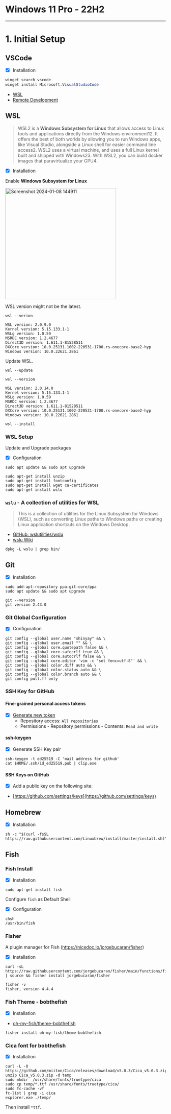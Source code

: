 # Windows 11 Pro - 22H2

---
# 1. Initial Setup
## VSCode

- [x] Installation

```powershell
winget search vscode
winget install Microsoft.VisualStudioCode
```

- [WSL](https://marketplace.visualstudio.com/items?itemName=ms-vscode-remote.remote-wsl)
- [Remote Development](https://marketplace.visualstudio.com/items?itemName=ms-vscode-remote.vscode-remote-extensionpack)

## WSL

> WSL2 is a **Windows Subsystem for Linux** that allows access to Linux tools and applications directly from the Windows environment12. It offers the best of both worlds by allowing you to run Windows apps, like Visual Studio, alongside a Linux shell for easier command line access2. WSL2 uses a virtual machine, and uses a full Linux kernel built and shipped with Windows23. With WSL2, you can build docker images that paravirtualize your GPU4.

- [x] Installation

Enable **Windows Subsystem for Linux**

<img width="348" alt="Screenshot 2024-01-08 144911" src="https://github.com/shinyay/win-setup/assets/3072734/821dcbc2-0c8d-412d-8414-c26e63d74fdc">

WSL version might not be the latest.

```shell
wsl --verion

WSL version: 2.0.9.0
Kernel version: 5.15.133.1-1
WSLg version: 1.0.59
MSRDC version: 1.2.4677
Direct3D version: 1.611.1-81528511
DXCore version: 10.0.25131.1002-220531-1700.rs-onecore-base2-hyp
Windows version: 10.0.22621.2861
```

Update WSL.

```shell
wsl --update
```

```shell
wsl --version

WSL version: 2.0.14.0
Kernel version: 5.15.133.1-1
WSLg version: 1.0.59
MSRDC version: 1.2.4677
Direct3D version: 1.611.1-81528511
DXCore version: 10.0.25131.1002-220531-1700.rs-onecore-base2-hyp
Windows version: 10.0.22621.2861
```



```shell
wsl --install
```

### WSL Setup

Update and Upgrade packages

- [x] Configuration

```shell
sudo apt update && sudo apt upgrade
```

```shell
sudo apt-get install unzip
sudo apt-get install fontconfig
sudo apt-get install wget ca-certificates
sudo apt-get install wslu
```

### `wslu` - A collection of utilities for WSL

> This is a collection of utilities for the Linux Subsystem for Windows (WSL), such as converting Linux paths to Windows paths or creating Linux application shortcuts on the Windows Desktop.

- [GitHub: wslutilities/wslu](https://github.com/wslutilities/wslu)
- [wslu Wiki](https://wslutiliti.es/wslu/)

```shell
dpkg -L wslu | grep bin/
```

## Git

- [x] Installation

```shell
sudo add-apt-repository ppa:git-core/ppa
sudo apt update && sudo apt upgrade
```

```shell
git --version
git version 2.43.0
```

### Git Global Configuration

- [x] Configuration

```shell
git config --global user.name "shinyay" && \
git config --global user.email "" && \
git config --global core.quotepath false && \
git config --global core.safecrlf true && \
git config --global core.autocrlf false && \
git config --global core.editor 'vim -c "set fenc=utf-8"' && \
git config --global color.diff auto && \
git config --global color.status auto && \
git config --global color.branch auto && \
git config pull.ff only
```

### SSH Key for GitHub

#### Fine-grained personal access tokens

- [x] [Generate new token](https://github.com/settings/tokens?type=beta)
  - Repository access: `All repositories`
  - Permissions - Repository permissions - Contents: `Read and write`

#### ssh-keygen
- [x] Generate SSH Key pair

```
ssh-keygen -t ed25519 -C 'mail address for github'
cat $HOME/.ssh/id_ed25519.pub | clip.exe
```

#### SSH Keys on GitHub
- [x] Add a public key on the following site:

- [https://github.com/settings/keys](https://github.com/settings/keys)

## Homebrew

- [x] Installation

```shell
sh -c "$(curl -fsSL https://raw.githubusercontent.com/Linuxbrew/install/master/install.sh)"

```

## Fish
### Fish Install

- [x] Installation

```shell
sudo apt-get install fish
```

Configure `fish` as Default Shell

- [x] Configuration

```shell
chsh
/usr/bin/fish
```

### Fisher
A plugin manager for Fish (https://nicedoc.io/jorgebucaran/fisher)

- [x] Installation

```shell
curl -sL https://raw.githubusercontent.com/jorgebucaran/fisher/main/functions/fisher.fish | source && fisher install jorgebucaran/fisher
```

```
fisher -v
fisher, version 4.4.4
```

### Fish Theme - bobthefish

- [x] Installation

- [oh-my-fish/theme-bobthefish](https://github.com/oh-my-fish/theme-bobthefish)

```shell
fisher install oh-my-fish/theme-bobthefish
```

### Cica font for bobthefish

- [x] Installation

```shell
curl -L -O https://github.com/miiton/Cica/releases/download/v5.0.3/Cica_v5.0.3.zip
unzip Cica_v5.0.3.zip -d temp
sudo mkdir  /usr/share/fonts/truetype/cica
sudo cp temp/*.ttf /usr/share/fonts/truetype/cica/
sudo fc-cache -vf
fc-list | grep -i cica
explorer.exe ./temp/
```

Then install `*ttf`.


